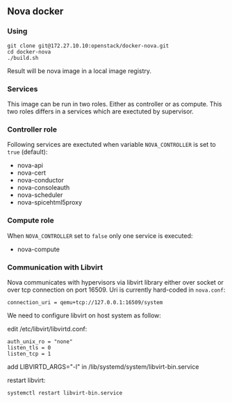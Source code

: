 ## Nova docker

### Using

```
git clone git@172.27.10.10:openstack/docker-nova.git
cd docker-nova
./build.sh
```
Result will be nova image in a local image registry.

### Services
This image can be run in two roles. Either as controller or as compute. This two roles differs in a services which are exectuted by supervisor.

### Controller role
Following services are exectuted when variable `NOVA_CONTROLLER` is set to `true` (default):

  * nova-api
  * nova-cert
  * nova-conductor
  * nova-consoleauth
  * nova-scheduler
  * nova-spicehtml5proxy

### Compute role
When `NOVA_CONTROLLER` set to `false` only one service is executed:

  * nova-compute

### Communication with Libvirt

Nova communicates with hypervisors via libvirt library either over socket or over tcp connection on port 16509. Uri is currently hard-coded in `nova.conf`:
```
connection_uri = qemu+tcp://127.0.0.1:16509/system
```

We need to configure libvirt on host system as follow:

edit /etc/libvirt/libvirtd.conf:

```
auth_unix_ro = "none"
listen_tls = 0
listen_tcp = 1
```

add LIBVIRTD_ARGS="-l" in /lib/systemd/system/libvirt-bin.service

restart libvirt:

```
systemctl restart libvirt-bin.service
```

